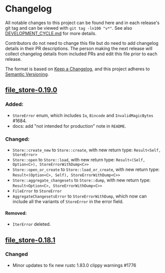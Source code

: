# Changelog

All notable changes to this project can be found here and in each release's git tag and can be viewed with `git tag -ln100 "v*"`. See also [DEVELOPMENT_CYCLE.md](../../DEVELOPMENT_CYCLE.md) for more details.

Contributors do not need to change this file but do need to add changelog details in their PR descriptions. The person making the next release will collect changelog details from included PRs and edit this file prior to each release.

The format is based on [Keep a Changelog](https://keepachangelog.com/en/1.0.0/),
and this project adheres to [Semantic Versioning](https://semver.org/spec/v2.0.0.html).

## [file_store-0.19.0]

### Added:

- `StoreError` enum, which includes `Io`, `Bincode` and `InvalidMagicBytes` #1684.
- docs: add "not intended for production" note in `README`.

### Changed:

- `Store::create_new` to `Store::create`, with new return type: `Result<Self, StoreError>`
- `Store::open` to `Store::load`, with new return type: `Result<(Self, Option<C>), StoreErrorWithDump<C>>`
- `Store::open_or_create` to `Store::load_or_create`, with new return type: `Result<(Option<C>, Self), StoreErrorWithDump<C>>`
- `Store::aggregate_changesets` to `Store::dump`, with new return type: `Result<Option<C>, StoreErrorWithDump<C>>`
- `FileError` to `StoreError`
- `AggregateChangesetsError` to `StoreErrorWithDump`, which now can include all the variants of `StoreError` in the error field.

#### Removed:

- `IterError` deleted.

## [file_store-0.18.1]

### Changed

- Minor updates to fix new rustc 1.83.0 clippy warnings #1776

[file_store-0.18.1]: https://github.com/bitcoindevkit/bdk/releases/tag/file_store-0.18.1
[file_store-0.19.0]: https://github.com/bitcoindevkit/bdk/releases/tag/file_store-0.19.0
